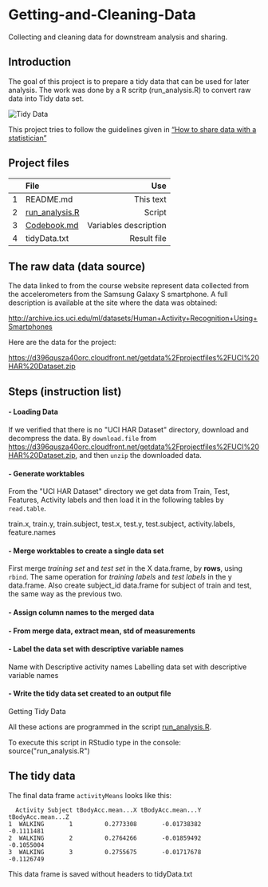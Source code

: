 # Getting-and-Cleaning-Data
Collecting and cleaning data for downstream analysis and sharing.

## Introduction
The goal of this project is to prepare a tidy data that can be used for later analysis. 
The work was done by a R scritp (run_analysis.R) to convert raw data into Tidy data set.

![Tidy Data](https://cloud.githubusercontent.com/assets/6483001/7684670/3141045e-fd88-11e4-9b0c-5a9232842fc3.PNG)

This project tries to follow the guidelines given in  [“How to share data with a statistician”](https://github.com/jtleek/datasharing)

## Project files
|  | File  | Use |
|:-:|:--------       | -----:   |
| 1 | README.md      |This text |
| 2 | [run_analysis.R](https://github.com/gidago/Getting-and-Cleaning-Data/blob/master/run_analysis.R) |Script   |
| 3 | [Codebook.md](https://github.com/gidago/Getting-and-Cleaning-Data/blob/master/Codebook.md) |Variables description |
| 4 | tidyData.txt   |Result file |

## The raw data (data source)
The data linked to from the course website represent data collected from the accelerometers from the Samsung Galaxy S smartphone. A full description is available at the site where the data was obtained:

http://archive.ics.uci.edu/ml/datasets/Human+Activity+Recognition+Using+Smartphones

Here are the data for the project:

https://d396qusza40orc.cloudfront.net/getdata%2Fprojectfiles%2FUCI%20HAR%20Dataset.zip

## Steps (instruction list)

#### - Loading Data
If we verified that there is no "UCI HAR Dataset" directory, download and decompress the data.
By `download.file` from  https://d396qusza40orc.cloudfront.net/getdata%2Fprojectfiles%2FUCI%20HAR%20Dataset.zip, and then `unzip` the downloaded data.

#### - Generate worktables
From the "UCI HAR Dataset" directory we get data from Train, Test, Features, Activity labels and then load it in the following tables by `read.table`.

train.x, train.y, train.subject, test.x, test.y, test.subject, activity.labels, feature.names

#### - Merge worktables to create a single data set

First merge *training set* and *test set* in the X data.frame, by **rows**, using `rbind`.
The same operation for *training labels* and *test labels* in the y data.frame.
Also create subject_id data.frame for subject of train and test, the same way as the previous two.

#### -  Assign column names to the merged data



#### - From merge data, extract mean, std of measurements


#### - Label the data set with descriptive variable names
Name with Descriptive activity names
Labelling data set with descriptive variable names

#### - Write the tidy data set created to an output file
Getting Tidy Data 

All these actions are programmed in the script [run_analysis.R](https://github.com/gidago/Getting-and-Cleaning-Data/blob/master/run_analysis.R).

To execute this script in RStudio type in the console: source("run_analysis.R")

## The tidy data 

The final data frame `activityMeans` looks like this:

      Activity Subject tBodyAcc.mean...X tBodyAcc.mean...Y tBodyAcc.mean...Z
    1  WALKING       1         0.2773308       -0.01738382        -0.1111481
    2  WALKING       2         0.2764266       -0.01859492        -0.1055004
    3  WALKING       3         0.2755675       -0.01717678        -0.1126749

This data frame is saved without headers to tidyData.txt

